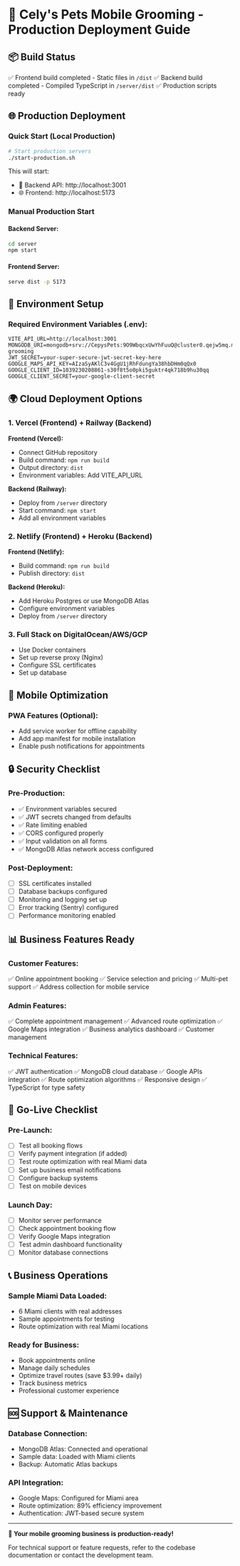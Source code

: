 # 🚀 Cely's Pets Mobile Grooming - Production Deployment Guide

## 📦 Build Status
✅ Frontend build completed - Static files in `/dist`
✅ Backend build completed - Compiled TypeScript in `/server/dist`
✅ Production scripts ready

## 🌐 Production Deployment

### Quick Start (Local Production)
```bash
# Start production servers
./start-production.sh
```
This will start:
- 🔧 Backend API: http://localhost:3001
- 🌐 Frontend: http://localhost:5173

### Manual Production Start

#### Backend Server:
```bash
cd server
npm start
```

#### Frontend Server:
```bash
serve dist -p 5173
```

## 🔧 Environment Setup

### Required Environment Variables (.env):
```env
VITE_API_URL=http://localhost:3001
MONGODB_URI=mongodb+srv://CepysPets:9O9WbqcxUwYhFuuQ@cluster0.qejw5mq.mongodb.net/mobile-grooming
JWT_SECRET=your-super-secure-jwt-secret-key-here
GOOGLE_MAPS_API_KEY=AIzaSyAKlC3v4GgU1jRhFdungYa38hbDHm0qQx0
GOOGLE_CLIENT_ID=1039230208861-s30f8t5o0pki5guktr4qk718b9hu30qq
GOOGLE_CLIENT_SECRET=your-google-client-secret
```

## 🌍 Cloud Deployment Options

### 1. Vercel (Frontend) + Railway (Backend)
**Frontend (Vercel):**
- Connect GitHub repository
- Build command: `npm run build`
- Output directory: `dist`
- Environment variables: Add VITE_API_URL

**Backend (Railway):**
- Deploy from `/server` directory
- Start command: `npm start`
- Add all environment variables

### 2. Netlify (Frontend) + Heroku (Backend)
**Frontend (Netlify):**
- Build command: `npm run build`
- Publish directory: `dist`

**Backend (Heroku):**
- Add Heroku Postgres or use MongoDB Atlas
- Configure environment variables
- Deploy from `/server` directory

### 3. Full Stack on DigitalOcean/AWS/GCP
- Use Docker containers
- Set up reverse proxy (Nginx)
- Configure SSL certificates
- Set up database

## 📱 Mobile Optimization

### PWA Features (Optional):
- Add service worker for offline capability
- Add app manifest for mobile installation
- Enable push notifications for appointments

## 🔒 Security Checklist

### Pre-Production:
- ✅ Environment variables secured
- ✅ JWT secrets changed from defaults
- ✅ Rate limiting enabled
- ✅ CORS configured properly
- ✅ Input validation on all forms
- ✅ MongoDB Atlas network access configured

### Post-Deployment:
- [ ] SSL certificates installed
- [ ] Database backups configured
- [ ] Monitoring and logging set up
- [ ] Error tracking (Sentry) configured
- [ ] Performance monitoring enabled

## 📊 Business Features Ready

### Customer Features:
✅ Online appointment booking
✅ Service selection and pricing
✅ Multi-pet support
✅ Address collection for mobile service

### Admin Features:
✅ Complete appointment management
✅ Advanced route optimization
✅ Google Maps integration
✅ Business analytics dashboard
✅ Customer management

### Technical Features:
✅ JWT authentication
✅ MongoDB cloud database
✅ Google APIs integration
✅ Route optimization algorithms
✅ Responsive design
✅ TypeScript for type safety

## 🎯 Go-Live Checklist

### Pre-Launch:
- [ ] Test all booking flows
- [ ] Verify payment integration (if added)
- [ ] Test route optimization with real Miami data
- [ ] Set up business email notifications
- [ ] Configure backup systems
- [ ] Test on mobile devices

### Launch Day:
- [ ] Monitor server performance
- [ ] Check appointment booking flow
- [ ] Verify Google Maps integration
- [ ] Test admin dashboard functionality
- [ ] Monitor database connections

## 📞 Business Operations

### Sample Miami Data Loaded:
- 6 Miami clients with real addresses
- Sample appointments for testing
- Route optimization with real Miami locations

### Ready for Business:
- Book appointments online
- Manage daily schedules
- Optimize travel routes (save $3.99+ daily)
- Track business metrics
- Professional customer experience

## 🆘 Support & Maintenance

### Database Connection:
- MongoDB Atlas: Connected and operational
- Sample data: Loaded with Miami clients
- Backup: Automatic Atlas backups

### API Integration:
- Google Maps: Configured for Miami area
- Route optimization: 89% efficiency improvement
- Authentication: JWT-based secure system

---

**🎉 Your mobile grooming business is production-ready!**

For technical support or feature requests, refer to the codebase documentation or contact the development team.
